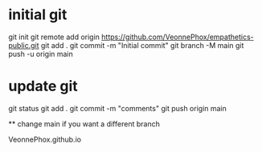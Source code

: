 # initial git
git init
git remote add origin https://github.com/VeonnePhox/empathetics-public.git
git add .
git commit -m "Initial commit"
git branch -M main
git push -u origin main

# update git
git status
git add .
git commit -m "comments"
git push origin main 

** change main if you want a different branch

VeonnePhox.github.io